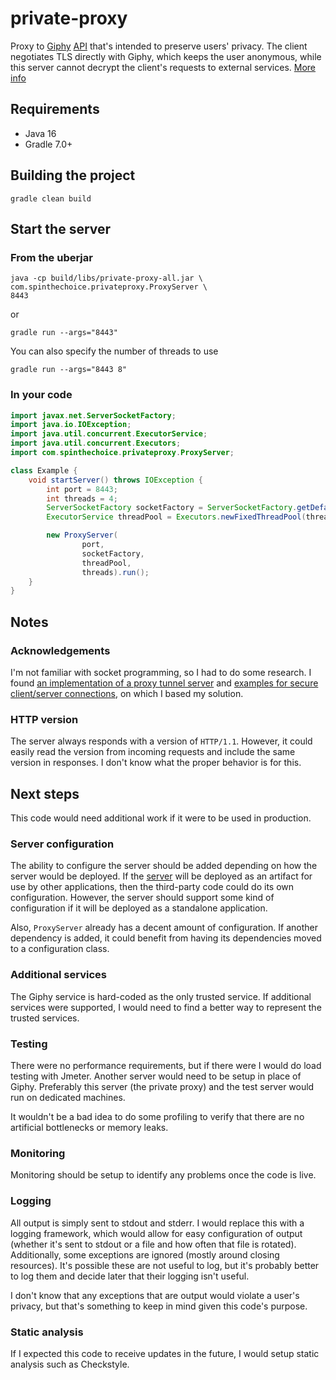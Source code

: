# private-proxy

Proxy to [Giphy](https://giphy.com/) [API](https://developers.giphy.com/docs/api/) that's intended to preserve users' privacy. The client negotiates TLS directly with Giphy, which keeps the user anonymous, while this server cannot decrypt the client's requests to external services. [More info](https://signal.org/blog/giphy-experiment/)

## Requirements

- Java 16
- Gradle 7.0+

## Building the project
```
gradle clean build
```

## Start the server
### From the uberjar
```
java -cp build/libs/private-proxy-all.jar \
com.spinthechoice.privateproxy.ProxyServer \
8443
```
or
```
gradle run --args="8443"
```
You can also specify the number of threads to use
```
gradle run --args="8443 8"
```
### In your code
```java
import javax.net.ServerSocketFactory;
import java.io.IOException;
import java.util.concurrent.ExecutorService;
import java.util.concurrent.Executors;
import com.spinthechoice.privateproxy.ProxyServer;

class Example {
    void startServer() throws IOException {
        int port = 8443;
        int threads = 4;
        ServerSocketFactory socketFactory = ServerSocketFactory.getDefault();
        ExecutorService threadPool = Executors.newFixedThreadPool(threads);

        new ProxyServer(
                port,
                socketFactory,
                threadPool,
                threads).run();
    }
}
```

## Notes

### Acknowledgements

I'm not familiar with socket programming, so I had to do some research. I found [an implementation of a proxy tunnel server](https://github.com/openjdk/jdk/blob/05a764f4ffb8030d6b768f2d362c388e5aabd92d/test/jdk/sun/net/www/protocol/https/HttpsURLConnection/ProxyTunnelServer.java) and [examples for secure client/server connections](https://docs.oracle.com/javase/10/security/sample-code-illustrating-secure-socket-connection-client-and-server.htm), on which I based my solution.

### HTTP version

The server always responds with a version of `HTTP/1.1`. However, it could easily read the version from incoming requests and include the same version in responses. I don't know what the proper behavior is for this.

## Next steps

This code would need additional work if it were to be used in production.

### Server configuration

The ability to configure the server should be added depending on how the server would be deployed. If the [server](src/main/java/com/spinthechoice/privateproxy/ProxyServer.java) will be deployed as an artifact for use by other applications, then the third-party code could do its own configuration. However, the server should support some kind of configuration if it will be deployed as a standalone application.

Also, `ProxyServer` already has a decent amount of configuration. If another dependency is added, it could benefit from having its dependencies moved to a configuration class.

### Additional services

The Giphy service is hard-coded as the only trusted service. If additional services were supported, I would need to find a better way to represent the trusted services.

### Testing

There were no performance requirements, but if there were I would do load testing with Jmeter. Another server would need to be setup in place of Giphy. Preferably this server (the private proxy) and the test server would run on dedicated machines.

It wouldn't be a bad idea to do some profiling to verify that there are no artificial bottlenecks or memory leaks.

### Monitoring

Monitoring should be setup to identify any problems once the code is live.

### Logging

All output is simply sent to stdout and stderr. I would replace this with a logging framework, which would allow for easy configuration of output (whether it's sent to stdout or a file and how often that file is rotated). Additionally, some exceptions are ignored (mostly around closing resources). It's possible these are not useful to log, but it's probably better to log them and decide later that their logging isn't useful.

I don't know that any exceptions that are output would violate a user's privacy, but that's something to keep in mind given this code's purpose.

### Static analysis

If I expected this code to receive updates in the future, I would setup static analysis such as Checkstyle.
